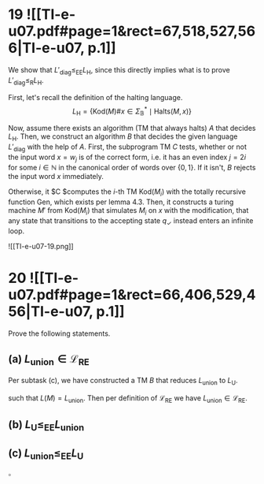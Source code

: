 
# 19 ![[TI-e-u07.pdf#page=1&rect=67,518,527,566|TI-e-u07, p.1]]

We show that $L'_{\mathrm{diag}} \leq_{\mathrm{EE}} L_{\mathrm{H}}$, since this directly implies what is to prove $L'_{\mathrm{diag}} \leq_{\mathrm{R}} L_{\mathrm{H}}$. 


First, let's recall the definition of the halting language.
$$
L_{\mathrm{H}} = \{ \mathrm{Kod}(M)\#x \in \Sigma^{*}_{\mathbb{B}} \mid \mathrm{Halts}(M, x) \}
$$

Now, assume there exists an algorithm (TM that always halts) $A$ that decides $L_{\mathrm{H}}$. Then, we construct an algorithm $B$ that decides the given language $L'_{\mathrm{diag}}$ with the help of $A$. First, the subprogram TM $C$ tests, whether or not the input word $x = w_{j}$ is of the correct form, i.e. it has an even index $j = 2i$ for some $i \in \mathbb{N}$ in the canonical order of words over $\{ 0,1 \}$. If it isn't, $B$ rejects the input word $x$ immediately.

Otherwise, it $C $computes the $i$-th TM $\mathrm{Kod}(M_{i})$ with the totally recursive function $\mathrm{Gen}$, which exists per lemma 4.3. Then, it constructs a turing machine $M'$ from $\mathrm{Kod}(M_{i})$ that simulates $M_{i}$ on $x$ with the modification, that any state that transitions to the accepting state $q_{\checkmark}$ instead enters an infinite loop. 

![[TI-e-u07-19.png]]


<div class="page-break" style="page-break-before: always;"></div>

# 20 ![[TI-e-u07.pdf#page=1&rect=66,406,529,456|TI-e-u07, p.1]]
Prove the following statements.

## (a) $L_{\text{union}} \in \mathcal{L}_{\mathrm{RE}}$

Per subtask (c), we have constructed a TM $B$ that reduces $L_{\mathrm{union}}$ to $L_{\mathrm{U}}$. 

such that $L(M) = L_{\mathrm{union}}$. Then per definition of $\mathcal{L}_{\mathrm{RE}}$ we have $L_{\mathrm{union}} \in \mathcal{L}_{\mathrm{RE}}$.

## (b) $L_{\mathrm{U}} \leq_{\mathrm{EE}} L_{\text{union}}$



## (c) $L_{\text{union}} \leq_{\mathrm{EE}} L_{\mathrm{U}}$


$\square$